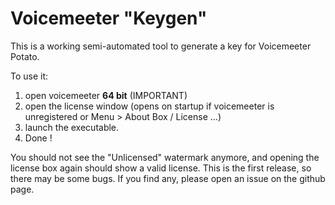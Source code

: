 Voicemeeter "Keygen"
====================

This is a working semi-automated tool to generate a key for Voicemeeter Potato.

To use it:
1. open voicemeeter **64 bit** (IMPORTANT)
2. open the license window (opens on startup if voicemeeter is unregistered or Menu > About Box / License ...)
3. launch the executable.
4. Done !

You should not see the "Unlicensed" watermark anymore, and opening the license box again should show a valid license. This is the first release, so there may be some bugs. If you find any, please open an issue on the github page.
